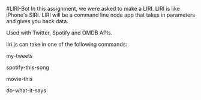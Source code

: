 #LIRI-Bot
In this assignment, we were asked to make a LIRI. LIRI is like iPhone's SIRI. LIRI will be a command line node app that takes in parameters and gives you back data.

Used with Twitter, Spotify and OMDB APIs.

liri.js can take in one of the following commands:

my-tweets

spotify-this-song

movie-this

do-what-it-says
